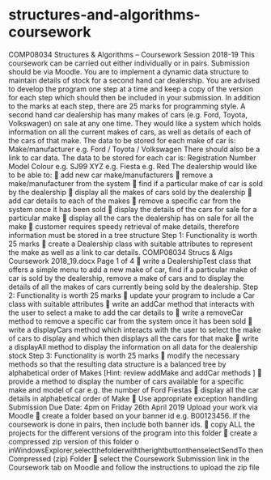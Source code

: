 # structures-and-algorithms-coursework
COMP08034 Structures & Algorithms – Coursework Session 2018-19
This coursework can be carried out either individually or in pairs. Submission should be via Moodle. You are to implement a dynamic data structure to maintain details of stock for a second hand car dealership.
You are advised to develop the program one step at a time and keep a copy of the version for each step which should then be included in your submission. In addition to the marks at each step, there are 25 marks for programming style.
A second hand car dealership has many makes of cars (e.g. Ford, Toyota, Volkswagen) on sale at any one time. They would like a system which holds information on all the current makes of cars, as well as details of each of the cars of that make.
The data to be stored for each make of car is: Make/manufacturer e.g. Ford / Toyota / Volkswagen
There should also be a link to car data. The data to be stored for each car is:
Registration Number Model
Colour
e.g. SJ99 XYZ e.g. Fiesta e.g. Red
The dealership would like to be able to:
 add new car make/manufacturers
 remove a make/manufacturer from the system
 find if a particular make of car is sold by the dealership
 display all the makes of cars sold by the dealership
 add car details to each of the makes
 remove a specific car from the system once it has been sold
 display the details of the cars for sale for a particular make
 display all the cars the dealership has on sale for all the make
 customer requires speedy retrieval of make details, therefore information must be
stored in a tree structure
Step 1: Functionality is worth 25 marks
 create a Dealership class with suitable attributes to represent the make as well as a
link to car details.
COMP08034 Strucs & Algs Coursework 2018_19.docx Page 1 of 4
 write a DealershipTest class that offers a simple menu to add a new make of car, find if a particular make of car is sold by the dealership, remove a make of cars and to display the details of all the makes of cars currently being sold by the dealership.
Step 2: Functionality is worth 25 marks
 update your program to include a Car class with suitable attributes
 write an addCar method that interacts with the user to select a make to add the car
details to
 write a removeCar method to remove a specific car from the system once it has
been sold
 write a displayCars method which interacts with the user to select the make of cars
to display and which then displays all the cars for that make
 write a displayAll method to display the information on all data for the dealership
stock
Step 3: Functionality is worth 25 marks
 modify the necessary methods so that the resulting data structure is a balanced tree by alphabetical order of Makes [Hint: review addMake and addCar methods ]
 provide a method to display the number of cars available for a specific make and model of car e.g. the number of Ford Fiestas
 display all the car details in alphabetical order of Make
 Use appropriate exception handling
Submission
Due Date: 4pm on Friday 26th April 2019
Upload your work via Moodle
 create a folder based on your banner id e.g. B00123456. If the coursework is done in
pairs, then include both banner ids.
 copy ALL the projects for the different versions of the program into this folder
 create a compressed zip version of this folder
o inWindowsExplorer,selectthefolderwiththerightbuttonthenselectSendTo then Compressed (zip) Folder
 select the Coursework Submission link in the Coursework tab on Moodle and follow the instructions to upload the zip file
